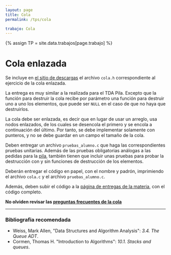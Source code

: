 ```yaml
---
layout: page
title: Cola
permalink: /tps/cola

trabajo: Cola
---
```

{% assign TP = site.data.trabajos[page.trabajo] %}

Cola enlazada
=============

Se incluye en [el sitio de descargas]({{site.skel}}) el archivo `cola.h` correspondiente al ejercicio de la cola enlazada.

La entrega es muy similar a la realizada para el TDA Pila.  Excepto que la función para destruir la cola recibe por parámetro una función para destruir uno a uno los elementos, que puede ser `NULL` en el caso de que no haya que destruirlos.

La cola debe ser enlazada, es decir que en lugar de usar un arreglo, usa nodos enlazados, de los cuales se desencola el primero y se encola a continuación del último. Por tanto, se debe implementar solamente con punteros, y no se debe guardar en un campo el tamaño de la cola. 

Deben entregar un archivo `pruebas_alumno.c` que haga las correspondientes pruebas unitarias. Además de las pruebas obligatorias análogas a las pedidas para la [pila](pila), también tienen que incluir unas pruebas para probar la destrucción con y sin funciones de destrucción de los elementos.

Deberán entregar el código en papel, con el nombre y padrón, imprimiendo el archivo `cola.c` y el archivo `pruebas_alumno.c`.  

Además, deben subir el código a la [página de entregas de la materia]({{site.entregas}}), con el código completo.

**No olviden revisar las [preguntas frecuentes de la cola](/algo2/faq/cola)**

---
### Bibliografia recomendada
* Weiss, Mark Allen, "Data Structures and Algorithm Analysis": *3.4. The Queue ADT*.
* Cormen, Thomas H. "Introduction to Algorithms": *10.1. Stacks and queues*.
